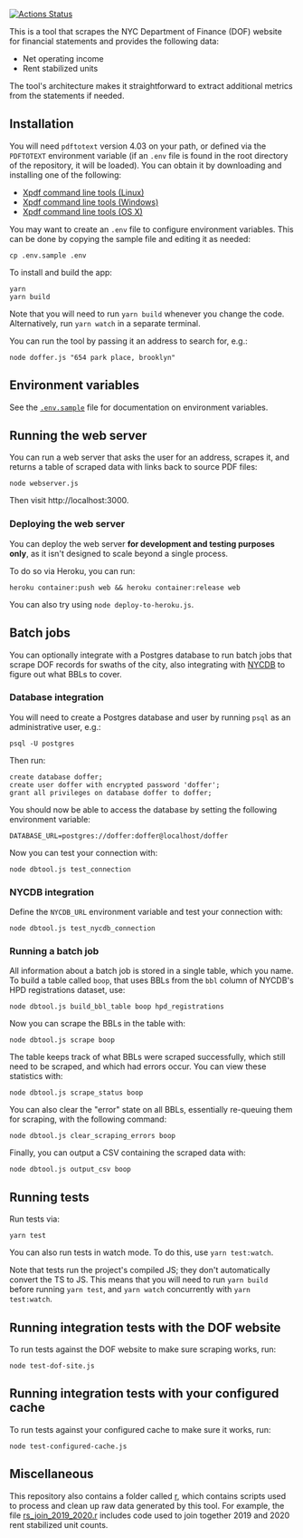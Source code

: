 [![Actions Status](https://github.com/JustFixNYC/nyc-doffer/workflows/Node%20CI/badge.svg)](https://github.com/JustFixNYC/nyc-doffer/actions)

This is a tool that scrapes the NYC Department of Finance (DOF) website
for financial statements and provides the following data:

* Net operating income
* Rent stabilized units

The tool's architecture makes it straightforward to extract additional
metrics from the statements if needed.

## Installation

You will need `pdftotext` version 4.03 on your path, or defined via the
`PDFTOTEXT` environment variable (if an `.env` file is found in the root directory
of the repository, it will be loaded). You can obtain it by downloading
and installing one of the following:

* [Xpdf command line tools (Linux)](https://dl.xpdfreader.com/xpdf-tools-linux-4.03.tar.gz)
* [Xpdf command line tools (Windows)](https://dl.xpdfreader.com/xpdf-tools-win-4.03.zip)
* [Xpdf command line tools (OS X)](https://dl.xpdfreader.com/xpdf-tools-mac-4.03.tar.gz)

You may want to create an `.env` file to configure environment variables. This
can be done by copying the sample file and editing it as needed:

```
cp .env.sample .env
```

To install and build the app:

```
yarn
yarn build
```

Note that you will need to run `yarn build` whenever you change the code. Alternatively,
run `yarn watch` in a separate terminal.

You can run the tool by passing it an address to search for, e.g.:

```
node doffer.js "654 park place, brooklyn"
```

## Environment variables

See the [`.env.sample`](.env.sample) file for documentation on environment variables.

## Running the web server

You can run a web server that asks the user for an address, scrapes it,
and returns a table of scraped data with links back to source PDF files:

```
node webserver.js
```

Then visit http://localhost:3000.

### Deploying the web server

You can deploy the web server **for development and testing purposes only**,
as it isn't designed to scale beyond a single process.

To do so via Heroku, you can run:

```
heroku container:push web && heroku container:release web
```

You can also try using `node deploy-to-heroku.js`.

## Batch jobs

You can optionally integrate with a Postgres database to run
batch jobs that scrape DOF records for swaths of the city,
also integrating with [NYCDB][] to figure out what BBLs to cover.

### Database integration

You will need to create a Postgres database and user
by running `psql` as an administrative user, e.g.:

```
psql -U postgres
```

Then run:

```
create database doffer;
create user doffer with encrypted password 'doffer';
grant all privileges on database doffer to doffer;
```

You should now be able to access the database by setting the
following environment variable:

```
DATABASE_URL=postgres://doffer:doffer@localhost/doffer
```

Now you can test your connection with:

```
node dbtool.js test_connection
```

### NYCDB integration

Define the `NYCDB_URL` environment variable and test your connection with:

```
node dbtool.js test_nycdb_connection
```

[NYCDB]: https://github.com/nycdb/nycdb

### Running a batch job

All information about a batch job is stored in a single table, which
you name.  To build a table called `boop`, that uses BBLs from
the `bbl` column of NYCDB's HPD registrations dataset, use:

```
node dbtool.js build_bbl_table boop hpd_registrations
```

Now you can scrape the BBLs in the table with:

```
node dbtool.js scrape boop
```

The table keeps track of what BBLs were scraped successfully,
which still need to be scraped, and which had errors occur. You can
view these statistics with:

```
node dbtool.js scrape_status boop
```

You can also clear the "error" state on all BBLs, essentially
re-queuing them for scraping, with the following command:

```
node dbtool.js clear_scraping_errors boop
```

Finally, you can output a CSV containing the scraped data with:

```
node dbtool.js output_csv boop
```

## Running tests

Run tests via:

```
yarn test
```

You can also run tests in watch mode. To do this, use `yarn test:watch`.

Note that tests run the project's compiled JS; they don't automatically convert
the TS to JS. This means that you will need to run `yarn build` before running
`yarn test`, and `yarn watch` concurrently with `yarn test:watch`.

## Running integration tests with the DOF website

To run tests against the DOF website to make sure scraping works, run:

```
node test-dof-site.js
```

## Running integration tests with your configured cache

To run tests against your configured cache to make sure it works, run:

```
node test-configured-cache.js
```

## Miscellaneous

This repository also contains a folder called [r](https://github.com/JustFixNYC/nyc-doffer/tree/r/r), which contains scripts 
used to process and clean up raw data generated by this tool. For example, the file [rs_join_2019_2020.r](https://github.com/JustFixNYC/nyc-doffer/blob/r/r/rs_join_2019_2020.R) 
includes code used to join together 2019 and 2020 rent stabilized unit counts. 

